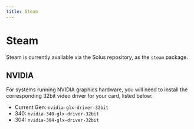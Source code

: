 ```yaml
---
title: Steam
---
```

# Steam

Steam is currently available via the Solus repository, as the `steam` package.

## NVIDIA

For systems running NVIDIA graphics hardware, you will need to install the corresponding 32bit video driver for your card, listed below:

- Current Gen: `nvidia-glx-driver-32bit`
- 340: `nvidia-340-glx-driver-32bit`
- 304: `nvidia-304-glx-driver-32bit`